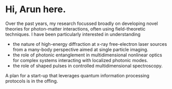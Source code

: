 # Hi, Arun here.
Over the past years, my research focussed broadly on developing novel theories for photon-matter interactions, often using field-theoretic techniques. I have been particularly interested in understanding 
- the nature of high-energy diffraction at x-ray free-electron laser sources from a many-body perspective aimed at single particle imaging.
- the role of photonic entanglement in multidimensional nonlinear optics for complex systems interacting with localized photonic modes.
- the role of shaped pulses in controlled multidimensional spectroscopy.

A plan for a start-up that leverages quantum information processing protocols is in the offing.

<!--
**arundmpsd/arundmpsd** is a ✨ _special_ ✨ repository because its `README.md` (this file) appears on your GitHub profile.

Here are some ideas to get you started:

- 🔭 I’m currently working on ...
- 🌱 I’m currently learning ...
- 👯 I’m looking to collaborate on ...
- 🤔 I’m looking for help with ...
- 💬 Ask me about ...
- 📫 How to reach me: ...
- 😄 Pronouns: ...
- ⚡ Fun fact: ...
-->
